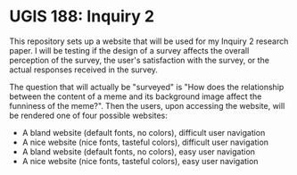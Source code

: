 UGIS 188: Inquiry 2
===================

This repository sets up a website that will be used for my Inquiry 2 research paper. I will be testing if the design of a survey affects the overall perception of the survey, the user's satisfaction with the survey, or the actual responses received in the survey.

The question that will actually be "surveyed" is "How does the relationship between the content of a meme and its background image affect the funniness of the meme?". Then the users, upon accessing the website, will be rendered one of four possible websites:

- A bland website (default fonts, no colors), difficult user navigation
- A nice website (nice fonts, tasteful colors), difficult user navigation
- A bland website (default fonts, no colors), easy user navigation
- A nice website (nice fonts, tasteful colors), easy user navigation
